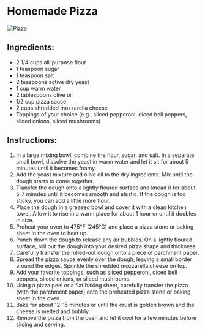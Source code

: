 # Homemade Pizza

![Pizza](https://hips.hearstapps.com/hmg-prod/images/delish-homemade-pizza-horizontal-1542312378.png?crop=1xw:0.843328335832084xh;center,top&resize=1200:*)

## Ingredients:
- 2 1/4 cups all-purpose flour
- 1 teaspoon sugar
- 1 teaspoon salt
- 2 teaspoons active dry yeast
- 1 cup warm water
- 2 tablespoons olive oil
- 1/2 cup pizza sauce
- 2 cups shredded mozzarella cheese
- Toppings of your choice (e.g., sliced pepperoni, diced bell peppers, sliced onions, sliced mushrooms)

## Instructions:
1. In a large mixing bowl, combine the flour, sugar, and salt. In a separate small bowl, dissolve the yeast in warm water and let it sit for about 5 minutes until it becomes foamy.
2. Add the yeast mixture and olive oil to the dry ingredients. Mix until the dough starts to come together.
3. Transfer the dough onto a lightly floured surface and knead it for about 5-7 minutes until it becomes smooth and elastic. If the dough is too sticky, you can add a little more flour.
4. Place the dough in a greased bowl and cover it with a clean kitchen towel. Allow it to rise in a warm place for about 1 hour or until it doubles in size.
5. Preheat your oven to 475°F (245°C) and place a pizza stone or baking sheet in the oven to heat up.
6. Punch down the dough to release any air bubbles. On a lightly floured surface, roll out the dough into your desired pizza shape and thickness.
7. Carefully transfer the rolled-out dough onto a piece of parchment paper.
8. Spread the pizza sauce evenly over the dough, leaving a small border around the edges. Sprinkle the shredded mozzarella cheese on top.
9. Add your favorite toppings, such as sliced pepperoni, diced bell peppers, sliced onions, or sliced mushrooms.
10. Using a pizza peel or a flat baking sheet, carefully transfer the pizza (with the parchment paper) onto the preheated pizza stone or baking sheet in the oven.
11. Bake for about 12-15 minutes or until the crust is golden brown and the cheese is melted and bubbly.
12. Remove the pizza from the oven and let it cool for a few minutes before slicing and serving.
